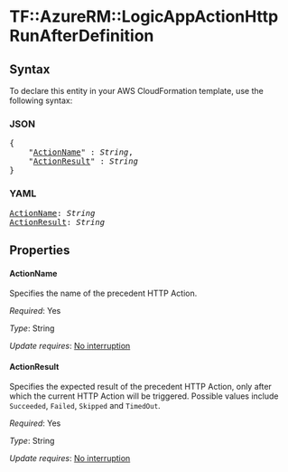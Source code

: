# TF::AzureRM::LogicAppActionHttp RunAfterDefinition

## Syntax

To declare this entity in your AWS CloudFormation template, use the following syntax:

### JSON

<pre>
{
    "<a href="#actionname" title="ActionName">ActionName</a>" : <i>String</i>,
    "<a href="#actionresult" title="ActionResult">ActionResult</a>" : <i>String</i>
}
</pre>

### YAML

<pre>
<a href="#actionname" title="ActionName">ActionName</a>: <i>String</i>
<a href="#actionresult" title="ActionResult">ActionResult</a>: <i>String</i>
</pre>

## Properties

#### ActionName

Specifies the name of the precedent HTTP Action.

_Required_: Yes

_Type_: String

_Update requires_: [No interruption](https://docs.aws.amazon.com/AWSCloudFormation/latest/UserGuide/using-cfn-updating-stacks-update-behaviors.html#update-no-interrupt)

#### ActionResult

Specifies the expected result of the precedent HTTP Action, only after which the current HTTP Action will be triggered. Possible values include `Succeeded`, `Failed`, `Skipped` and `TimedOut`.

_Required_: Yes

_Type_: String

_Update requires_: [No interruption](https://docs.aws.amazon.com/AWSCloudFormation/latest/UserGuide/using-cfn-updating-stacks-update-behaviors.html#update-no-interrupt)


